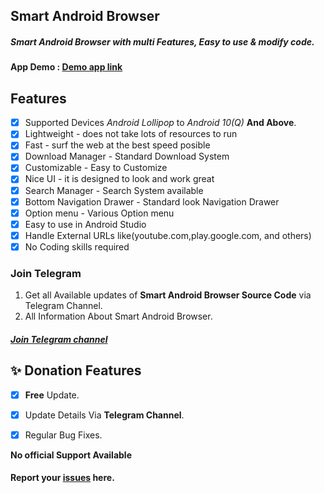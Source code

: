 ## Smart Android Browser
##### Smart Android Browser with multi Features, Easy to use & modify code. 

#### App Demo : [Demo app link](https://drive.google.com/file/d/11wr-lg6SL8TKY8nJWtzt4HPjBosZ4mZ3/view?usp=drivesdk)<br>

## Features

- [x] Supported Devices *Android Lollipop* to *Android 10(Q)* **And Above**.
- [x] Lightweight - does not take lots of resources to run
- [x] Fast - surf the web at the best speed posible
- [x] Download Manager - Standard Download System
- [x] Customizable - Easy to Customize
- [x] Nice UI - it is designed to look and work great
- [x] Search Manager - Search System available
- [x] Bottom Navigation Drawer - Standard look Navigation Drawer
- [x] Option menu - Various Option menu
- [x] Easy to use in Android Studio
- [x] Handle External URLs like(youtube.com,play.google.com, and others)
- [x] No Coding skills required

### Join Telegram
1. Get all Available updates of **Smart Android Browser Source Code** via Telegram Channel.
2. All Information About Smart Android Browser.
##### [Join Telegram channel](https://t.me/LeafExplorer)</br>


## ✨ Donation Features
- [x] **Free** Update.
- [x] Update Details Via **Telegram Channel**.
- [x] Regular Bug Fixes.



**No official Support Available**

#### Report your [issues](https://github.com/Mahadev-code/Github-SmartWebView/issues) here.
